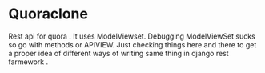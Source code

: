 # Quoraclone
Rest api for quora .
It uses ModelViewset. Debugging ModelViewSet sucks so go with methods or APIVIEW. Just checking things here and there to get a proper idea of different ways of writing same thing in django rest farmework .
